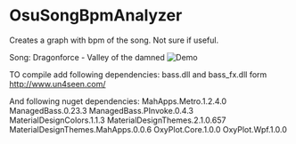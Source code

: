 # OsuSongBpmAnalyzer
Creates a graph with bpm of the song. Not sure if useful.

Song: Dragonforce - Valley of the damned
![Demo](http://i.imgur.com/RLZhI5I.png)

TO compile add following dependencies:
bass.dll and bass_fx.dll form http://www.un4seen.com/

And following nuget dependencies:
MahApps.Metro.1.2.4.0
ManagedBass.0.23.3
ManagedBass.PInvoke.0.4.3
MaterialDesignColors.1.1.3
MaterialDesignThemes.2.1.0.657
MaterialDesignThemes.MahApps.0.0.6
OxyPlot.Core.1.0.0
OxyPlot.Wpf.1.0.0
